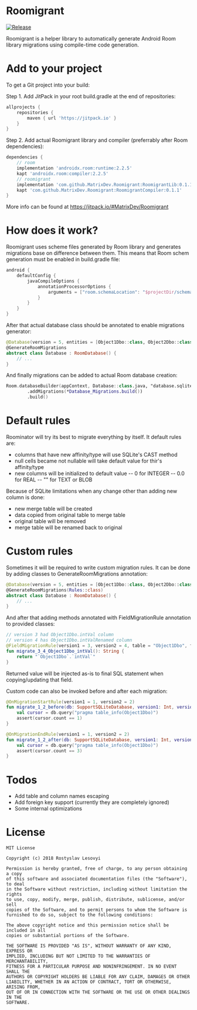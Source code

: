 # Roomigrant

[![Release](https://jitpack.io/v/MatrixDev/Roomigrant.svg)](https://jitpack.io/#MatrixDev/Roomigrant)

Roomigrant is a helper library to automatically generate Android Room library migrations using compile-time code generation.

# Add to your project

To get a Git project into your build:

Step 1. Add JitPack in your root build.gradle at the end of repositories:

```groovy
allprojects {
    repositories {
        maven { url 'https://jitpack.io' }
    }
}
```

Step 2. Add actual Roomigrant library and compiler (preferrably after Room dependencies):

```groovy
dependencies {
    // room
    implementation 'androidx.room:runtime:2.2.5'
    kapt 'androidx.room:compiler:2.2.5'
    // roomigrant
    implementation 'com.github.MatrixDev.Roomigrant:RoomigrantLib:0.1.1'
    kapt 'com.github.MatrixDev.Roomigrant:RoomigrantCompiler:0.1.1'
}
```

More info can be found at https://jitpack.io/#MatrixDev/Roomigrant

# How does it work?

Roomigrant uses scheme files generated by Room library and generates migrations base on difference between them. This means that Room schem generation must be enabled in build.gradle file:

```groovy
android {
    defaultConfig {
        javaCompileOptions {
            annotationProcessorOptions {
                arguments = ["room.schemaLocation": "$projectDir/schemas".toString()]
            }
        }
    }
}
```

After that actual database class should be annotated to enable migrations generator:

```kotlin
@Database(version = 5, entities = [Object1Dbo::class, Object2Dbo::class])
@GenerateRoomMigrations
abstract class Database : RoomDatabase() {
    // ...
}
```

And finally migrations can be added to actual Room database creation:

```kotlin
Room.databaseBuilder(appContext, Database::class.java, "database.sqlite")
		.addMigrations(*Database_Migrations.build())
		.build()
```

# Default rules

Roominator will try its best to migrate everything by itself. It default rules are:

 - columns that have new affinity/type will use SQLite's CAST method
 - null cells became not nullable will take default value for thir's affinity/type
 - new columns will be initialized to default value
 -- 0 for INTEGER
 -- 0.0 for REAL
 -- "" for TEXT or BLOB

Because of SQLite limitations when any change other than adding new column is done:
 - new merge table will be created
 - data copied from original table to merge table
 - original table will be removed
 - merge table will be renamed back to original

# Custom rules

Sometimes it will be required to write custom migration rules. It can be done by adding classes to GenerateRoomMigrations annotation:

```kotlin
@Database(version = 5, entities = [Object1Dbo::class, Object2Dbo::class])
@GenerateRoomMigrations(Rules::class)
abstract class Database : RoomDatabase() {
    // ...
}
```

And after that adding methods annotated with FieldMigrationRule annotation to provided classes:

```kotlin
// version 3 had Object1Dbo.intVal column
// version 4 has Object1Dbo.intValRenamed column
@FieldMigrationRule(version1 = 3, version2 = 4, table = "Object1Dbo", field = "intValRenamed")
fun migrate_3_4_Object1Dbo_intVal(): String {
	return "`Object1Dbo`.`intVal`"
}
```

Returned value will be injected as-is to final SQL statement when copying/updating that field.

Custom code can also be invoked before and after each migration:

```kotlin
@OnMigrationStartRule(version1 = 1, version2 = 2)
fun migrate_1_2_before(db: SupportSQLiteDatabase, version1: Int, version2: Int) {
	val cursor = db.query("pragma table_info(Object1Dbo)")
	assert(cursor.count == 1)
}

@OnMigrationEndRule(version1 = 1, version2 = 2)
fun migrate_1_2_after(db: SupportSQLiteDatabase, version1: Int, version2: Int) {
	val cursor = db.query("pragma table_info(Object1Dbo)")
	assert(cursor.count == 3)
}
```

# Todos

 - Add table and column names escaping
 - Add foreign key support (currently they are completely ignored)
 - Some internal optimizations

# License

```
MIT License

Copyright (c) 2018 Rostyslav Lesovyi

Permission is hereby granted, free of charge, to any person obtaining a copy
of this software and associated documentation files (the "Software"), to deal
in the Software without restriction, including without limitation the rights
to use, copy, modify, merge, publish, distribute, sublicense, and/or sell
copies of the Software, and to permit persons to whom the Software is
furnished to do so, subject to the following conditions:

The above copyright notice and this permission notice shall be included in all
copies or substantial portions of the Software.

THE SOFTWARE IS PROVIDED "AS IS", WITHOUT WARRANTY OF ANY KIND, EXPRESS OR
IMPLIED, INCLUDING BUT NOT LIMITED TO THE WARRANTIES OF MERCHANTABILITY,
FITNESS FOR A PARTICULAR PURPOSE AND NONINFRINGEMENT. IN NO EVENT SHALL THE
AUTHORS OR COPYRIGHT HOLDERS BE LIABLE FOR ANY CLAIM, DAMAGES OR OTHER
LIABILITY, WHETHER IN AN ACTION OF CONTRACT, TORT OR OTHERWISE, ARISING FROM,
OUT OF OR IN CONNECTION WITH THE SOFTWARE OR THE USE OR OTHER DEALINGS IN THE
SOFTWARE.
```
